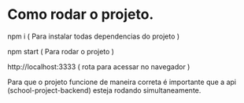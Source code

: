 # Como rodar o projeto.

npm i ( Para instalar todas dependencias do projeto ) 

npm start ( Para rodar o projeto )

http://localhost:3333 ( rota para acessar no navegador )


Para que o projeto funcione de maneira correta é importante que a api (school-project-backend) esteja rodando simultaneamente.
